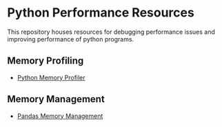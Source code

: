 # Python Performance Resources
This repository houses resources for debugging performance issues and improving performance of python programs.

## Memory Profiling
- [Python Memory Profiler](https://pypi.org/project/memory-profiler/#:~:text=%20Project%20description%20%201%20Memory%20Profiler.%20This,proc%20represents%20what...%205%20Development.%20%20More%20)

## Memory Management
- [Pandas Memory Management](https://charumakhijani.medium.com/pandas-memory-management-b24807d2bb15)
